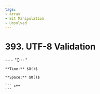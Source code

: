 ```yaml
---
tags:
- Array
- Bit Manipulation
- Unsolved
---
```



# 393. UTF-8 Validation

=== "C++"

    **Time:** $O()$

    **Space:** $O()$

    ``` c++
    ```
